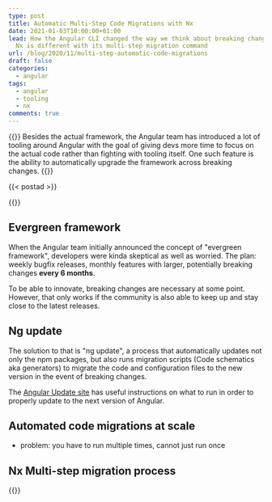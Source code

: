 ```yaml
---
type: post
title: Automatic Multi-Step Code Migrations with Nx
date: 2021-01-03T10:00:00+01:00
lead: How the Angular CLI changed the way we think about breaking changes & how
  Nx is different with its multi-step migration command
url: /blog/2020/11/multi-step-automatic-code-migrations
draft: false
categories:
  - angular
tags:
  - angular
  - tooling
  - nx
comments: true
---
```

{{<intro>}}
  Besides the actual framework, the Angular team has introduced a lot of tooling around Angular with the goal of giving devs more time to focus on the actual code rather than fighting with tooling itself. One such feature is the ability to automatically upgrade the framework across breaking changes.
{{</intro>}}

<!--more-->

{{< postad >}}

{{<toc>}}

## Evergreen framework

When the Angular team initially announced the concept of "evergreen framework", developers were kinda skeptical as well as worried. The plan: weekly bugfix releases, monthly features with larger, potentially breaking changes **every 6 months**.

To be able to innovate, breaking changes are necessary at some point. However, that only works if the community is also able to keep up and stay close to the latest releases.

## Ng update

The solution to that is "ng update", a process that automatically updates not only the npm packages, but also runs migration scripts (Code schematics aka generators) to migrate the code and configuration files to the new version in the event of breaking changes.

The [Angular Update site](https://update.angular.io) has useful instructions on what to run in order to properly update to the next version of Angular.

## Automated code migrations at scale

- problem: you have to run multiple times, cannot just run once


## Nx Multi-step migration process

{{<egghead-lesson uid="/lessons/egghead-update-your-nx-workspace-with-nx-migrations" >}}


